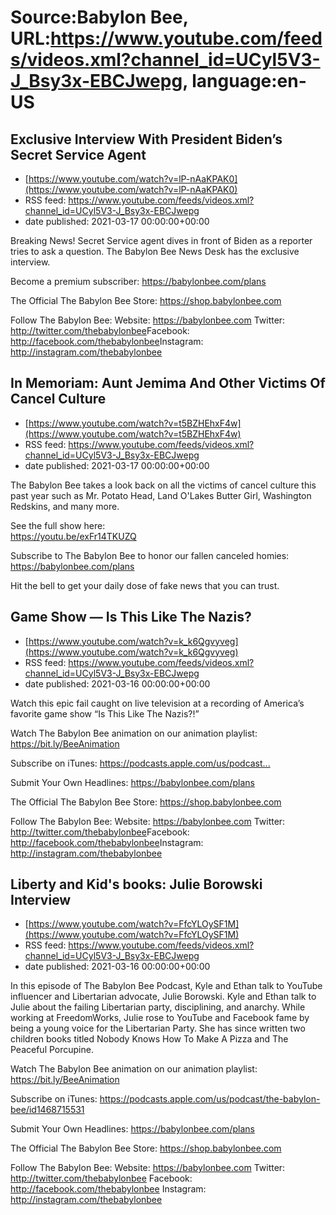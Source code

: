 # Source:Babylon Bee, URL:https://www.youtube.com/feeds/videos.xml?channel_id=UCyl5V3-J_Bsy3x-EBCJwepg, language:en-US

## Exclusive Interview With President Biden’s Secret Service Agent
 - [https://www.youtube.com/watch?v=lP-nAaKPAK0](https://www.youtube.com/watch?v=lP-nAaKPAK0)
 - RSS feed: https://www.youtube.com/feeds/videos.xml?channel_id=UCyl5V3-J_Bsy3x-EBCJwepg
 - date published: 2021-03-17 00:00:00+00:00

Breaking News! Secret Service agent dives in front of Biden as a reporter tries to ask a question. The Babylon Bee News Desk has the exclusive interview.

Become a premium subscriber: https://babylonbee.com/plans​

The Official The Babylon Bee Store: https://shop.babylonbee.com​

Follow The Babylon Bee:
Website: https://babylonbee.com​
Twitter: http://twitter.com/thebabylonbee​
Facebook: http://facebook.com/thebabylonbee​
Instagram: http://instagram.com/thebabylonbee

## In Memoriam: Aunt Jemima And Other Victims Of Cancel Culture
 - [https://www.youtube.com/watch?v=t5BZHEhxF4w](https://www.youtube.com/watch?v=t5BZHEhxF4w)
 - RSS feed: https://www.youtube.com/feeds/videos.xml?channel_id=UCyl5V3-J_Bsy3x-EBCJwepg
 - date published: 2021-03-17 00:00:00+00:00

The Babylon Bee takes a look back on all the victims of cancel culture this past year such as Mr. Potato Head, Land O'Lakes Butter Girl, Washington Redskins, and many more.

See the full show here:  
https://youtu.be/exFr14TKUZQ

Subscribe to The Babylon Bee to honor our fallen canceled homies: https://babylonbee.com/plans​

Hit the bell to get your daily dose of fake news that you can trust.

## Game Show — Is This Like The Nazis?
 - [https://www.youtube.com/watch?v=k_k6Qgvyveg](https://www.youtube.com/watch?v=k_k6Qgvyveg)
 - RSS feed: https://www.youtube.com/feeds/videos.xml?channel_id=UCyl5V3-J_Bsy3x-EBCJwepg
 - date published: 2021-03-16 00:00:00+00:00

Watch this epic fail caught on live television at a recording of America’s favorite game show “Is This Like The Nazis?!”

Watch The Babylon Bee animation on our animation playlist: https://bit.ly/BeeAnimation​  

Subscribe on iTunes: https://podcasts.apple.com/us/podcast...​

Submit Your Own Headlines: https://babylonbee.com/plans​

The Official The Babylon Bee Store: https://shop.babylonbee.com​

Follow The Babylon Bee:
Website: https://babylonbee.com​
Twitter: http://twitter.com/thebabylonbee​
Facebook: http://facebook.com/thebabylonbee​
Instagram: http://instagram.com/thebabylonbee

## Liberty and Kid's books: Julie Borowski Interview
 - [https://www.youtube.com/watch?v=FfcYLOySF1M](https://www.youtube.com/watch?v=FfcYLOySF1M)
 - RSS feed: https://www.youtube.com/feeds/videos.xml?channel_id=UCyl5V3-J_Bsy3x-EBCJwepg
 - date published: 2021-03-16 00:00:00+00:00

In this episode of The Babylon Bee Podcast, Kyle and Ethan talk to YouTube influencer and Libertarian advocate, Julie Borowski. Kyle and Ethan talk to Julie about the failing Libertarian party, disciplining, and anarchy.  While working at FreedomWorks, Julie rose to YouTube and Facebook fame by being a young voice for the Libertarian Party. She has since written two children books titled  Nobody Knows How To Make A Pizza and The Peaceful Porcupine. 

Watch The Babylon Bee animation on our animation playlist: https://bit.ly/BeeAnimation  

Subscribe on iTunes: https://podcasts.apple.com/us/podcast/the-babylon-bee/id1468715531

Submit Your Own Headlines: https://babylonbee.com/plans

The Official The Babylon Bee Store: https://shop.babylonbee.com

Follow The Babylon Bee:
Website: https://babylonbee.com
Twitter: http://twitter.com/thebabylonbee
Facebook: http://facebook.com/thebabylonbee
Instagram: http://instagram.com/thebabylonbee

